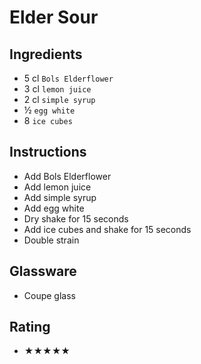 # Elder Sour

## Ingredients
- 5 cl `Bols Elderflower`
- 3 cl `lemon juice`
- 2 cl `simple syrup`
- ½ `egg white`
- 8 `ice cubes`

## Instructions
- Add Bols Elderflower
- Add lemon juice
- Add simple syrup
- Add egg white
- Dry shake for 15 seconds
- Add ice cubes and shake for 15 seconds
- Double strain

## Glassware
- Coupe glass

## Rating
- ★★★★★